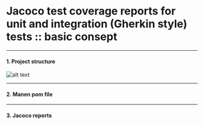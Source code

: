 # Jacoco test coverage reports for unit and integration (Gherkin style) tests :: basic consept


***
#### 1. Project structure

![alt text](./etc/tree.png "Project structure")


***
#### 2. Manen pom file

***
#### 3. Jacoco reports
